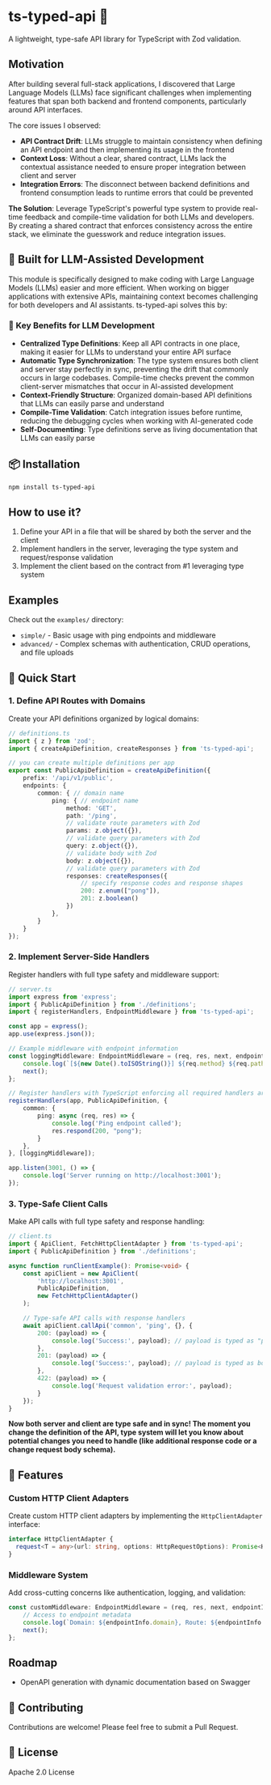 # ts-typed-api 🚀

A lightweight, type-safe API library for TypeScript with Zod validation.

## Motivation

After building several full-stack applications, I discovered that Large Language Models (LLMs) face significant challenges when implementing features that span both backend and frontend components, particularly around API interfaces.

The core issues I observed:
- **API Contract Drift**: LLMs struggle to maintain consistency when defining an API endpoint and then implementing its usage in the frontend
- **Context Loss**: Without a clear, shared contract, LLMs lack the contextual assistance needed to ensure proper integration between client and server
- **Integration Errors**: The disconnect between backend definitions and frontend consumption leads to runtime errors that could be prevented

**The Solution**: Leverage TypeScript's powerful type system to provide real-time feedback and compile-time validation for both LLMs and developers. By creating a shared contract that enforces consistency across the entire stack, we eliminate the guesswork and reduce integration issues.

## 🤖 Built for LLM-Assisted Development

This module is specifically designed to make coding with Large Language Models (LLMs) easier and more efficient. When working on bigger applications with extensive APIs, maintaining context becomes challenging for both developers and AI assistants. ts-typed-api solves this by:

### 🔑 Key Benefits for LLM Development
- **Centralized Type Definitions**: Keep all API contracts in one place, making it easier for LLMs to understand your entire API surface
- **Automatic Type Synchronization**: The type system ensures both client and server stay perfectly in sync, preventing the drift that commonly occurs in large codebases. Compile-time checks prevent the common client-server mismatches that occur in AI-assisted development
- **Context-Friendly Structure**: Organized domain-based API definitions that LLMs can easily parse and understand
- **Compile-Time Validation**: Catch integration issues before runtime, reducing the debugging cycles when working with AI-generated code
- **Self-Documenting**: Type definitions serve as living documentation that LLMs can easily parse

## 📦 Installation

```bash
npm install ts-typed-api
```


## How to use it?
1. Define your API in a file that will be shared by both the server and the client
2. Implement handlers in the server, leveraging the type system and request/response validation
3. Implement the client based on the contract from #1 leveraging type system


## Examples

Check out the `examples/` directory:
- `simple/` - Basic usage with ping endpoints and middleware
- `advanced/` - Complex schemas with authentication, CRUD operations, and file uploads

## 🚀 Quick Start

### 1. Define API Routes with Domains

Create your API definitions organized by logical domains:

```typescript
// definitions.ts
import { z } from 'zod';
import { createApiDefinition, createResponses } from 'ts-typed-api';

// you can create multiple definitions per app
export const PublicApiDefinition = createApiDefinition({
    prefix: '/api/v1/public',
    endpoints: {
        common: { // domain name
            ping: { // endpoint name
                method: 'GET',
                path: '/ping',
                // validate route parameters with Zod
                params: z.object({}),
                // validate query parameters with Zod
                query: z.object({}), 
                // validate body with Zod
                body: z.object({}),
                // validate query parameters with Zod
                responses: createResponses({
                    // specify response codes and response shapes
                    200: z.enum(["pong"]),
                    201: z.boolean()
                })
            },
        }
    }
});
```

### 2. Implement Server-Side Handlers

Register handlers with full type safety and middleware support:

```typescript
// server.ts
import express from 'express';
import { PublicApiDefinition } from './definitions';
import { registerHandlers, EndpointMiddleware } from 'ts-typed-api';

const app = express();
app.use(express.json());

// Example middleware with endpoint information
const loggingMiddleware: EndpointMiddleware = (req, res, next, endpointInfo) => {
    console.log(`[${new Date().toISOString()}] ${req.method} ${req.path} - Endpoint: ${endpointInfo.domain}.${endpointInfo.routeKey}`);
    next();
};

// Register handlers with TypeScript enforcing all required handlers are present
registerHandlers(app, PublicApiDefinition, {
    common: {
        ping: async (req, res) => {
            console.log('Ping endpoint called');
            res.respond(200, "pong");
        }
    },
}, [loggingMiddleware]);

app.listen(3001, () => {
    console.log('Server running on http://localhost:3001');
});
```

### 3. Type-Safe Client Calls

Make API calls with full type safety and response handling:

```typescript
// client.ts
import { ApiClient, FetchHttpClientAdapter } from 'ts-typed-api';
import { PublicApiDefinition } from './definitions';

async function runClientExample(): Promise<void> {
    const apiClient = new ApiClient(
        'http://localhost:3001',
        PublicApiDefinition,
        new FetchHttpClientAdapter()
    );

    // Type-safe API calls with response handlers
    await apiClient.callApi('common', 'ping', {}, {
        200: (payload) => {
            console.log('Success:', payload); // payload is typed as "pong"
        },
        201: (payload) => {
            console.log('Success:', payload); // payload is typed as boolean
        },
        422: (payload) => {
            console.log('Request validation error:', payload);
        }
    });
}
```

**Now both server and client are type safe and in sync! The moment you change the definition of the API, type system will let you know about potential changes you need to handle (like additional response code or a change request body schema).**

## 🌟 Features

### Custom HTTP Client Adapters

Create custom HTTP client adapters by implementing the `HttpClientAdapter` interface:

```typescript
interface HttpClientAdapter {
  request<T = any>(url: string, options: HttpRequestOptions): Promise<HttpResponse<T>>;
}
```

### Middleware System

Add cross-cutting concerns like authentication, logging, and validation:

```typescript
const customMiddleware: EndpointMiddleware = (req, res, next, endpointInfo) => {
    // Access to endpoint metadata
    console.log(`Domain: ${endpointInfo.domain}, Route: ${endpointInfo.routeKey}`);
    next();
};
```

## Roadmap

- OpenAPI generation with dynamic documentation based on Swagger

## 🤝 Contributing

Contributions are welcome! Please feel free to submit a Pull Request.

## 📄 License

Apache 2.0 License
